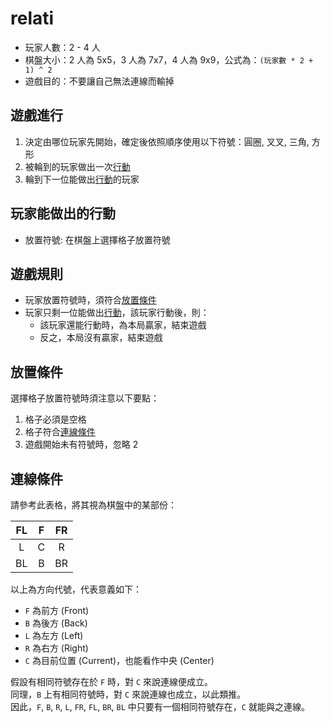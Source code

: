 # relati

- 玩家人數：2 - 4 人
- 棋盤大小：2 人為 5x5，3 人為 7x7，4 人為 9x9，公式為：`(玩家數 * 2 + 1) ^ 2`
- 遊戲目的：不要讓自己無法連線而輸掉

## 遊戲進行

1. 決定由哪位玩家先開始，確定後依照順序使用以下符號：圓圈, 叉叉, 三角, 方形
2. 被輪到的玩家做出一次[行動](#玩家能做出的行動)
3. 輪到下一位能做出[行動](#玩家能做出的行動)的玩家

## 玩家能做出的行動

- 放置符號: 在棋盤上選擇格子放置符號

## 遊戲規則

- 玩家放置符號時，須符合[放置條件](#放置條件)
- 玩家只剩一位能做出[行動](#玩家能做出的行動)，該玩家行動後，則：
  - 該玩家還能行動時，為本局贏家，結束遊戲
  - 反之，本局沒有贏家，結束遊戲

## 放置條件

選擇格子放置符號時須注意以下要點：

1. 格子必須是空格
2. 格子符合[連線條件](#連線條件)
3. 遊戲開始未有符號時，忽略 2

## 連線條件

請參考此表格，將其視為棋盤中的某部份：

| FL  |  F  | FR  |
| :-: | :-: | :-: |
|  L  |  C  |  R  |
| BL  |  B  | BR  |

以上為方向代號，代表意義如下：

- `F` 為前方 (Front)
- `B` 為後方 (Back)
- `L` 為左方 (Left)
- `R` 為右方 (Right)
- `C` 為目前位置 (Current)，也能看作中央 (Center)

假設有相同符號存在於 `F` 時，對 `C` 來說連線便成立。  
同理，`B` 上有相同符號時，對 `C` 來說連線也成立，以此類推。  
因此，`F`, `B`, `R`, `L`, `FR`, `FL`, `BR`, `BL` 中只要有一個相同符號存在，`C` 就能與之連線。
